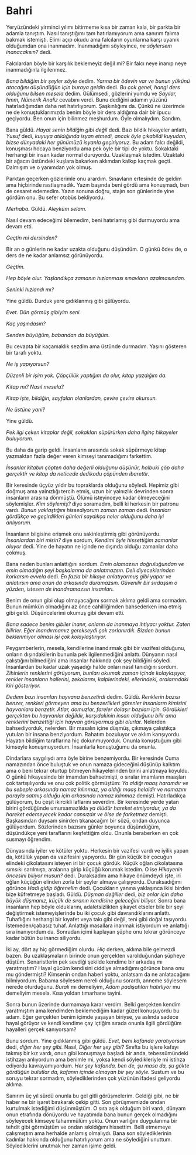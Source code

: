 # Bahri


Yeryüzündeki yirminci yılımı bitirmeme kısa bir zaman kala, bir parkta bir adamla tanıştım. Nasıl tanıştığımı tam hatırlamıyorum ama sanırım falıma bakmak istemişti. Elimi açıp okudu ama falcıların oyunlarına karşı uyanık olduğumdan ona inanmadım. İnanmadığımı söyleyince, *ne söylersem inanacaksın?* dedi.

Falcılardan böyle bir karşılık beklemeyiz değil mi? Bir falcı neye inanıp neye inanmadığınla ilgilenmez.

*Bana bildiğim bir şeyler söyle* dedim. *Yarına bir ödevin var ve bunun yükünü atacağını düşündüğün için buraya geldin* dedi. *Bu çok genel, hangi ders olduğunu bilsen mesela* dedim. Gülümsedi, gözlerini yumdu ve *Sayılar, hmm, Nümerik Analiz* cevabını verdi. Bunu dediğini adamın yüzünü hatırladığımdan daha net hatırlıyorum. Şaşkınlığımı da. Çünkü ne üzerimde ne de konuştuklarımızda benim böyle bir ders aldığıma dair bir ipucu geçiyordu. Ben onun için bilinmez meşhurdum. Öyle olmalıydım. Sandım.

Bana güldü. *Hayat senin bildiğin gibi değil* dedi. Bazı bildik hikayeler anlattı, *Yusuf* dedi, *kuyuya atıldığında isyan etmedi, ancak öyle çıkabildi kuyudan,* *bizse dünyadaki her günümüzü isyanla geçiriyoruz.*  Bu adam falcı değildi, konuşması hocaya benziyordu ama pek öyle bir tipi de yoktu. Sokaktaki herhangi bir insan kadar normal duruyordu. Uzaklaşmak istedim. Uzaktaki bir ağacın üstündeki kuşlara bakarken aklımdan kalkıp kaçmak geçti. Dalmışım ve o yanımdan yok olmuş.

Parktan geçerken gözlerimle onu arardım. Sınavların ertesinde de geldim ama hiçbirinde rastlaşmadık. Yazın başında beni gördü ama konuşmadı, ben de cesaret edemedim. Yazın sonuna doğru, stajın son günlerinde yine gördüm onu. Bu sefer otobüs bekliyordu.

*Merhaba.* Güldü. *Aleyküm selam.*

Nasıl devam edeceğimi bilemedim, beni hatırlamış gibi durmuyordu ama devam etti.

*Geçtin mi dersinden?*

Bir an o günlerin ne kadar uzakta olduğunu düşündüm. O günkü ödev de, o ders de ne kadar anlamsız görünüyordu.

*Geçtim.*

*Hep böyle olur. Yaşlandıkça zamanın hızlanması sınavların azalmasından.* 

*Seninki hızlandı mı?*

Yine güldü. Durduk yere gıdıklanmış gibi gülüyordu.

*Evet. Dün görmüş gibiyim seni.*

*Kaç yaşındasın?*

*Senden büyüğüm, babandan da büyüğüm.*

Bu cevapta bir kaçamaklık sezdim ama üstünde durmadım. Yaşını gösteren
bir tarafı yoktu.

*Ne iş yapıyorsun?*

*Düzenli bir işim yok. Çöpçülük yaptığım da olur, kitap yazdığım da.*

*Kitap mı? Nasıl mesela?*

*Kitap işte, bildiğin, sayfaları olanlardan, çevire çevire okursun.*

*Ne üstüne yani?*

Yine güldü. 

*Pek ilgi çeken kitaplar değil, sokakları süpürürken daha ilginç hikayeler buluyorum.*

Bu daha da garip geldi. İnsanların arasında sokak süpürmeye kitap yazmaktan fazla değer veren kimseyi tanımadığımı farkettim.

*İnsanlar kitabın çöpten daha değerli olduğunu düşünür, halbuki çöp daha gerçektir ve kitap da neticede dedikodu çöpünden ibarettir.*

Bir keresinde üçyüz yıldır bu topraklarda olduğunu söyledi. Hepimiz gibi doğmuş ama yalnızlığı tercih etmiş, uzun bir yalnızlık devrinden sonra insanların arasına dönmüştü. Ölümü isteyinceye kadar ölmeyeceğini söylemişler. *Kim söylemiş?* diye soramadım, belli ki herkesin bir patronu vardı. *Bunun yaklaştığını hissediyorum zaman zaman* dedi. *İnsanları gördükçe ve geçirdikleri günleri saydıkça neler olduğunu daha iyi anlıyorum.*

İnsanların bilgisine erişmek onu sakinleştirmiş gibi görünüyordu. *İnsanlardan biri misin?* diye sordum, *Kendimi öyle hissettiğim zamanlar oluyor* dedi. Yine de hayatın ne içinde ne dışında olduğu zamanlar daha çokmuş.

Bana neden bunları anlattığını sordum. *Emin olamazsın doğruluğundan ve emin olmadığın şeyi başkalarına da anlatmazsın. Deli diyeceklerinden korkarsın evvela* dedi. *En fazla bir hikaye anlatıyormuş gibi yapar ve anlatırsın ama onun da arkasında duramazsın. Güvenilir bir sırdaşsın o yüzden, istesen de inandıramazsın insanları.* 

Benim de onun gibi olup olmayacağımı sormak aklıma geldi ama sormadım. Bunun mümkün olmadığını az önce cahilliğimden bahsederken ima etmiş gibi geldi. Düşüncelerimi okumuş gibi devam etti. 

*Bana sadece benim gibiler inanır, onların da inanmaya ihtiyacı yoktur. Zaten bilirler. Eğer inandırmamız gerekseydi çok zorlanırdık. Bizden bunun beklenmiyor olması işi çok kolaylaştırıyor.*

Peygamberlerin, mesela, kendilerine inandırmak gibi bir vazifesi olduğunu, onların dışındakilerin bununla pek ilgilenmediğini anlattı. Dünyanın nasıl çalıştığını bilmediğini ama insanlar hakkında çok şey bildiğini söyledi. İnsanlardan bu kadar uzak yaşadığı halde onları nasıl tanıdığını sordum. *Zihinlerin renklerini görüyorum, bunları okumak zaman içinde kolaylaşıyor, renkler insanların hallerini, zekalarını, kalplerindeki, ellerindeki, oralarındaki kiri gösteriyor.* 

*Dedem bazı insanları hayvana benzetirdi* dedim. Güldü. *Renklerin bazısı benzer, renkleri görmeyen ama bu benzerlikleri görenler insanların kimisini hayvanlara benzetir. Atlar, domuzlar, fareler dolaşır bazıları için. Gördükleri gerçekten bu hayvanlar değildir, karşıdakinin insan olduğunu bilir ama renklerini benzettiği için hayvan görüyormuş gibi olurlar.* Nelerden bahsediyorduk, nelerden. Bir masalın içine düşmüş, çıkmaya çalıştıkça yutulan bir insana benziyordum. Rahatım bozuluyor ve aklım karışıyordu. Hayatın bildiğim taraflarına hiç dokunmuyorduk. Onunla konuştuğum gibi kimseyle konuşmuyordum. İnsanlarla konuştuğumu da onunla.

Dindarlara saygılıydı ama öyle birine benzemiyordu. Bir keresinde Cuma namazından önce buluştuk ve onun namaza gideceğini düşünüp kalktım ama o beni tekrar oturtup bitmeyen hikayelerinden birini anlatmaya koyuldu. O günkü hikayesinde bir imamdan bahsetmişti, o sıralar imamların maaşları çok tartışılıyordu ve onu çok politik görmüştüm: *Ya aldığı maaş haramdır ve bu sebeple arkasında namaz kılınmaz, ya aldığı maaş helaldir ve namazını parayla satmış olduğu için arkasında namaz kılınmaz* demişti. Hatırladıkça gülüyorum, bu çeşit ikircikli laflarını severdim. Bir keresinde yerde yatan birini gördüğünde umursamazlıkla *ya ölüdür hareket etmiyordur, ya da hareket edemeyecek kadar cansızdır ve ölse de farketmez* demişti. Başkasından duysam sinirden tıkanacağım bir sözü, ondan duyunca gülüyordum. Sözlerinden bazısını günler boyunca düşündüğüm, düşündükçe yeni taraflarını keşfettiğim oldu. Onunla beraberken en çok susmayı öğrendim.

Dünyasında iyiler ve kötüler yoktu. Herkesin bir vazifesi vardı ve iyilik yapan da, kötülük yapan da vazifesini yapıyordu. Bir gün küçük bir çocuğun elindeki çikolatasını isteyen iri bir çocuk gördük. Küçük oğlan çikolatasına sımsıkı sarılmıştı, aralarına girip küçüğü korumak istedim. O ise *Hikayenin öncesini biliyor musun?* dedi. Duraksadım ama hikaye önümdeydi işte, iri oğlan küçüğün elinden zorla bir şeyler almaya çalışıyordu. Duraksadığımı görünce *Hadi gidip öğrenelim* dedi. Çocukların yanına yaklaşınca ikisi birden bize küfretmeye başladı. Güldü. *Düşman değiller* dedi, *biz onlar için daha büyük düşmanız, küçük de sıranın kendisine geleceğini biliyor.* Sonra bana insanların hep böyle olduklarını, adaletsizlikten şikayet etseler bile bir şeyi değiştirmek istemeyişlerinde bu iki çocuk gibi davrandıklarını anlattı. Tuhaflığını herhangi bir kıyafet veya takı gibi değil, teni gibi doğal taşıyordu. İstemeden/çabasız tuhaf. Anlattığı masallara inanmak istiyordum ve anlattığı sıra inanıyordum da. Sonradan içimi kaplayan şüphe onu tekrar görünceye kadar bütün bu inancı siliyordu.

İki ay, dört ay hiç görmediğim olurdu. *Hiç* derken, aklıma bile gelmezdi bazen. Bu uzaklaşmaların birinde onun gerçekten varolduğundan şüpheye düştüm. Senaristlerin pek sevdiği şekilde kendime bir arkadaş mı yaratmıştım? Hayal gücüm kendisini ciddiye almadığımı görünce bana onu mu göndermişti? Kimsenin ondan haberi yoktu, anlatsam da ne anlatacağımı bilmiyordum. Babama söylesem nereli olduğunu sorardı, anneme söylesem nerede oturduğunu. *Buralı* mı demeliyim, *Adam padişahları hatırlıyor* mu demeliyim mesela. Kısa yoldan tımarhane tayini.

Sonra bunun üzerinde durmamaya karar verdim. Belki gerçekten kendim yaratmıştım ama kendimden beklemediğim kadar güzel konuşuyordu bu adam. Eğer gerçekten benim içimde yaşayan biriyse, ya aslında sadece hayal görüyor ve kendi kendime çay içtiğim sırada onunla ilgili gördüğüm hayalleri gerçek sanıyorsam?

Bunu sordum. Yine gıdıklanmış gibi güldü. *Evet, beni kafanda yaratıyorsun* dedi, *diğer her şey gibi.* Nasıl, *Diğer her şey gibi?* Sınıfta bu işlere kafayı takmış bir kız vardı, onun gibi konuşmaya başladı bir anda, tebessümündeki istihzayı anlıyordum ama benimle mi, yoksa kendi söyledikleriyle mi istihza ediyordu kavrayamıyordum. *Her şey kafanda, ben de, şu masa da, şu gökte gördüğün bulutlar da, kafanın içinde olmayan bir şey söyle.* Sustum ve bu soruyu tekrar sormadım, söylediklerinden çok yüzünün ifadesi geliyordu aklıma.

Sanırım üç yıl sürdü onunla bu gel gitli görüşmelerim. Geldiği gibi, ne bir haber ne bir işaret bırakarak çekip gitti. Son görüşmemizde ondan kurtulmak istediğimi düşünmüştüm. O sıra aşık olduğum biri vardı, dünyam onun etrafında dönüyordu ve hayatımda bana bunun gerçek olmadığını söyleyecek kimseye tahammülüm yoktu. Onun varlığını duygularıma bir tehdit gibi görmüştüm ve ondan sıkıldığımı hissettim. Belli etmemeye çalışmıştım ama herhalde anlamış olmalıydı. Bana son söylediklerinin kadınlar hakkında olduğunu hatırlıyorum ama ne söylediğini unuttum. Söylediklerini unutmak her zaman işime geldi.

